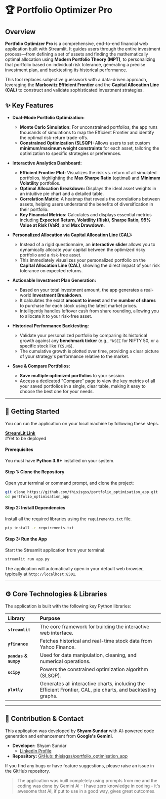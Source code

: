 
# 🏆 Portfolio Optimizer Pro

## Overview

**Portfolio Optimizer Pro** is a comprehensive, end-to-end financial web application built with Streamlit. It guides users through the entire investment process—from defining a set of assets and finding the mathematically optimal allocation using **Modern Portfolio Theory (MPT)**, to personalizing that portfolio based on individual risk tolerance, generating a precise investment plan, and backtesting its historical performance.

This tool replaces subjective guesswork with a data-driven approach, leveraging the **Markowitz Efficient Frontier** and the **Capital Allocation Line (CAL)** to construct and validate sophisticated investment strategies.

## ✨ Key Features

  * **Dual-Mode Portfolio Optimization:**

      * **Monte Carlo Simulation:** For unconstrained portfolios, the app runs thousands of simulations to map the Efficient Frontier and identify the optimal risk-return trade-offs.
      * **Constrained Optimization (SLSQP):** Allows users to set custom **minimum/maximum weight constraints** for each asset, tailoring the optimization to specific strategies or preferences.

  * **Interactive Analytics Dashboard:**

      * **Efficient Frontier Plot:** Visualizes the risk vs. return of all simulated portfolios, highlighting the **Max Sharpe Ratio** (optimal) and **Minimum Volatility** portfolios.
      * **Optimal Allocation Breakdown:** Displays the ideal asset weights in an intuitive pie chart and a detailed table.
      * **Correlation Matrix:** A heatmap that reveals the correlations between assets, helping users understand the benefits of diversification in their portfolio.
      * **Key Financial Metrics:** Calculates and displays essential metrics including **Expected Return**, **Volatility (Risk)**, **Sharpe Ratio**, **95% Value at Risk (VaR)**, and **Max Drawdown**.

  * **Personalized Allocation via Capital Allocation Line (CAL):**

      * Instead of a rigid questionnaire, an **interactive slider** allows you to dynamically allocate your capital between the optimized risky portfolio and a risk-free asset.
      * This immediately visualizes your personalized portfolio on the **Capital Allocation Line (CAL)**, showing the direct impact of your risk tolerance on expected returns.

  * **Actionable Investment Plan Generation:**

      * Based on your total investment amount, the app generates a real-world **Investment Breakdown**.
      * It calculates the exact **amount to invest** and the **number of shares** to purchase for each stock using the latest market prices.
      * Intelligently handles leftover cash from share rounding, allowing you to allocate it to your risk-free asset.

  * **Historical Performance Backtesting:**

      * Validate your personalized portfolio by comparing its historical growth against any **benchmark ticker** (e.g., `^NSEI` for NIFTY 50, or a specific stock like `TCS.NS`).
      * The cumulative growth is plotted over time, providing a clear picture of your strategy's performance relative to the market.

  * **Save & Compare Portfolios:**

      * **Save multiple optimized portfolios** to your session.
      * Access a dedicated "Compare" page to view the key metrics of all your saved portfolios in a single, clear table, making it easy to choose the best one for your needs.

-----

## 🚀 Getting Started

You can run the application on your local machine by following these steps.

**[StreamLit Link](https://mpt-edu.streamlit.app)**  
#Yet to be deployed

#### Prerequisites

You must have **Python 3.8+** installed on your system.

#### Step 1: Clone the Repository

Open your terminal or command prompt, and clone the project:

```bash
git clone https://github.com/thisisgss/portfolio_optimisation_app.git
cd portfolio_optimisation_app
```

#### Step 2: Install Dependencies

Install all the required libraries using the `requirements.txt` file.

```bash
pip install -r requirements.txt
```

#### Step 3: Run the App

Start the Streamlit application from your terminal:

```bash
streamlit run app.py
```

The application will automatically open in your default web browser, typically at `http://localhost:8501`.

-----

## ⚙️ Core Technologies & Libraries

The application is built with the following key Python libraries:

| Library | Purpose |
| :--- | :--- |
| **`streamlit`** | The core framework for building the interactive web interface. |
| **`yfinance`** | Fetches historical and real-time stock data from Yahoo Finance. |
| **`pandas` & `numpy`** | Used for data manipulation, cleaning, and numerical operations. |
| **`scipy`** | Powers the constrained optimization algorithm (SLSQP). |
| **`plotly`** | Generates all interactive charts, including the Efficient Frontier, CAL, pie charts, and backtesting graphs. |

-----

## 🤝 Contribution & Contact

This application was developed by **Shyam Sundar** with AI-powered code generation and enhancement from **Google's Gemini**.

  * **Developer:** Shyam Sundar
      * [LinkedIn Profile](https://www.linkedin.com/in/shyam-sundar-837b97192/)
  * **Repository:** [GitHub: thisisgss/portfolio\_optimisation\_app](https://github.com/thisisgss/portfolio_optimisation_app)

If you find any bugs or have feature suggestions, please raise an issue in the GitHub repository.

> The application was built completely using prompts from me and the coding was done by Gemini AI - I have zero knowledge in coding - it's awesome that AI, if put to use in a good way, gives great outcomes.
